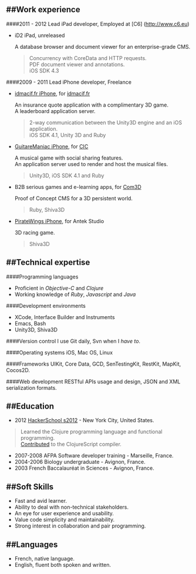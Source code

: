 ##Work experience
---

####2011 - 2012 Lead iPad developer, Employed at [C6] (http://www.c6.eu)

- iD2 iPad, unreleased

	A database browser and document viewer for an enterprise-grade CMS.

	> Concurrency with CoreData and HTTP requests.  
	> PDF document viewer and annotations.  
	> iOS SDK 4.3

####2009 - 2011 Lead iPhone developer, Freelance

- [idmacif.fr iPhone](http://itunes.apple.com/fr/app/idmacif-fr/id406130062?mt=8), for [idmacif.fr](http://www.idmacif.fr)

	An insurance quote application with a complimentary 3D game.  
	A leaderboard application server.
	
	> 2-way communication between the Unity3D engine and an iOS application.  
	> iOS SDK 4.1, Unity 3D and Ruby

- [GuitareManiac iPhone](http://itunes.apple.com/fr/app/guitare-maniac/id375690457?mt=8), for [CIC](https://www.cic.fr/fr/)

	A musical game with social sharing features.  
	An application server used to render and host the musical files.

	> Unity3D, iOS SDK 4.1 and Ruby

- B2B serious games and e-learning apps, for [Com3D](http://com3d.fr)

	Proof of Concept CMS for a 3D persistent world.

	> Ruby, Shiva3D

- [PirateWings iPhone](http://www.pirate-wings.com), for Antek Studio

	3D racing game.

	> Shiva3D

##Technical expertise
---
####Programming languages
- Proficient in *Objective-C* and *Clojure*
- Working knowledge of *Ruby*, *Javascript* and *Java*

####Development environments
- XCode, Interface Builder and Instruments
- Emacs, Bash
- Unity3D, Shiva3D

####Version control
I use Git daily, Svn when I *have to*.

####Operating systems
iOS, Mac OS, Linux

####Frameworks
UIKit, Core Data, GCD, SenTestingKit, RestKit, MapKit, Cocos2D.

####Web development
RESTful APIs usage and design, JSON and XML serialization formats.

##Education
---
- 2012 [HackerSchool s2012](http://www.hackerschool.com) - New York City, United States.
> Learned the Clojure programming language and functional programming.  
> [Contributed](http://clojure.org/contributing) to the ClojureScript compiler.  
- 2007-2008 AFPA Software developer training - Marseille, France.  
- 2004-2006 Biology undergraduate - Avignon, France.  
- 2003 French Baccalauréat in Sciences - Avignon, France.  

##Soft Skills
---
- Fast and avid learner.
- Ability to deal with non-technical stakeholders.
- An eye for user experience and usability.
- Value code simplicity and maintainability.
- Strong interest in collaboration and pair programming.

##Languages
---
- French, native language.
- English, fluent both spoken and written.
